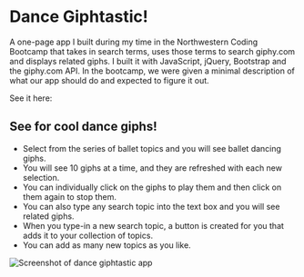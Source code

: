 # Dance Giphtastic!
A one-page app I built during my time in the Northwestern Coding Bootcamp that takes in search terms, uses those terms to search giphy.com and displays related giphs.  I built it with JavaScript, jQuery, Bootstrap and the giphy.com API. In the bootcamp, we were given a minimal description of what our app should do and expected to figure it out.  

See it here: 

## See for cool dance giphs!

* Select from the series of ballet topics and you will see ballet dancing giphs.  
* You will see 10 giphs at a time, and they are refreshed with each new selection.    
* You can individually click on the giphs to play them and then click on them again to stop them.  
* You can also type any search topic into the text box and you will see related giphs. 
* When you type-in a new search topic, a button is created for you that adds it to your collection of topics.   
* You can add as many new topics as you like. 

![Screenshot of dance giphtastic app]()